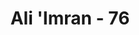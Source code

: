 ---
title: "Ali 'Imran - 76"
no: 76
arabic_no: ٧٦
ayah: بَلٰى مَنْ اَوْفٰى بِعَهْدِهٖ وَاتَّقٰى فَاِنَّ اللّٰهَ يُحِبُّ الْمُتَّقِيْنَ
translation: "Sebenarnya barangsiapa menepati janji dan bertakwa, maka sungguh, Allah mencintai orang-orang yang bertakwa."
tafsir: "Pendapat kalangan Bani Israil yang mengatakan bahwa tidak ada dosa bagi mereka apabila mereka melakukan kejahatan terhadap umat Islam disangkal. Kemudian Allah menegaskan agar setiap orang selalu menepati segala macam janji dan menunaikan amanah yang dipercayakan kepadanya.\n\nKalau ada orang yang meminjamkan harta kepadamu yang telah ditetapkan waktunya, atau ada orang yang menjual barang yang telah ditetapkan, atau ada orang yang menitipkan barang, hendaklah ditepati ketentuan-ketentuan yang telah disepakati bersama. Hendaklah harta seseorang diberikan tepat pada waktunya tanpa menunggu tagihan atau menunggu sampai persoalan itu dibawa ke pengadilan. Demikianlah yang dikehendaki oleh ketentuan syariat.\n\nDalam ayat ini terdapat satu peringatan bahwa orang Yahudi itu tidak mau menepati janji semata-mata karena janjinya, tetapi mereka melihat dengan siapa mereka berjanji. Apabila mereka mengadakan perjanjian dengan Bani Israil mereka memandang wajib memenuhinya, tetapi apabila mereka mengadakan perjanjian dengan selain Bani Israil, mereka tidak memandang wajib memenuhinya.\n\nAllah menyebutkan pahala orang yang menepati janjinya untuk memberikan pengertian bahwa menepati janji termasuk perbuatan yang diridai Allah dan orang yang menepati janji itu akan mendapat rahmat-Nya di dunia dan di akhirat.\n\nPada ayat ini dijelaskan bahwa prinsip agama yaitu menepati janji dan tidak mengingkarinya, serta memelihara diri dari berbuat maksiat adalah perbuatan yang mendekatkan diri kepada Allah, dan patut mendapat limpahan kasih sayang-Nya."
---